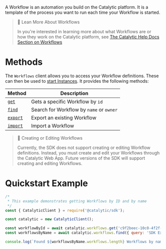 A Workflow is an automation you build on the Catalytic platform. It is a template of the process you want to run each time your Workflow is started.

> 📘 Lean More About Workflows
>
> In you're interested in learning more about what Workflows are or how they work on the Catalytic platform, see [The Catalytic Help Docs Section on Workflows](https://help.catalytic.com/docs/pushbots/)

# Methods

The `Workflows` client allows you to access your Workflow definitions. These can then be used to [start Instances](doc:start-an-instance-node). It provides the following methods:

| Method                                | Description                              |
| ------------------------------------- | ---------------------------------------- |
| [`get`](doc:get-a-workflow-node)      | Gets a specific Workflow by `id`         |
| [`find`](doc:find-workflows-node)     | Search for Workflow by `name` or `owner` |
| [`export`](doc:export-workflows-node) | Export an existing Workflow              |
| [`import`](doc:import-workflows-node) | Import a Workflow                        |

> 🚧 Creating or Editing Workflows
>
> Currently, the SDK does not support creating or editing Workflow definitions. Instead, you must create and edit your Workflows through the Catalytic Web App. Future versions of the SDK will support creating and editing Workflows.

# Quickstart Example

```js
/*
 * This example demonstrates getting Workflows by ID and by name
 */
const { CatalyticClient } = require('@catalytic/sdk');

const catalytic = new CatalyticClient();

const workflowById = await catalytic.workflows.get('c9f2beec-10c0-4f2f-b4e0-1d884c7e053c');
const workflowsByName = await catalytic.workflows.find({ query: 'SDK Examples' });

console.log(`Found ${workflowsByName.workflows.length} Workflows by name and 1 by Id`);

```
